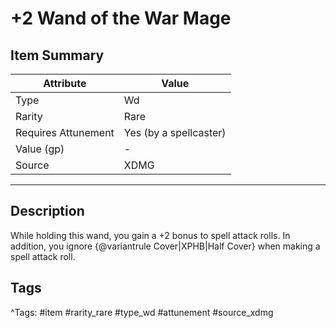 # +2 Wand of the War Mage

## Item Summary

| Attribute            | Value                        |
|----------------------|------------------------------|
| Type                 | Wd |
| Rarity               | Rare             |
| Requires Attunement  | Yes (by a spellcaster)                |
| Value (gp)           | -    |
| Source               | XDMG |

---

## Description

While holding this wand, you gain a +2 bonus to spell attack rolls. In addition, you ignore {@variantrule Cover|XPHB|Half Cover} when making a spell attack roll.

## Tags

^Tags: #item #rarity_rare #type_wd #attunement #source_xdmg